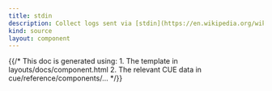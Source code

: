 ```yaml
---
title: stdin
description: Collect logs sent via [stdin](https://en.wikipedia.org/wiki/Standard_streams#Standard_input_(stdin))
kind: source
layout: component
---
```


{{/* This doc is generated using:
     1. The template in layouts/docs/component.html
     2. The relevant CUE data in cue/reference/components/... */}}
